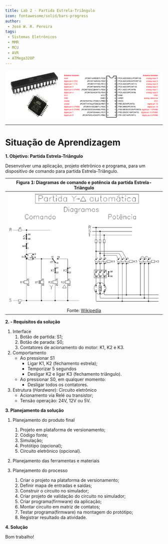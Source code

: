 ```yaml
---
title: Lab 2 - Partida Estrela-Triângulo
icon: fontawesome/solid/bars-progress
author:
 - José W. R. Pereira
tags:
 - Sistemas Eletrônicos
 - MMR
 - MCU
 - AVR
 - ATMega328P
---
```



![atmega328](img/lab0-atmega328p.png)


---

# Situação de Aprendizagem


**1. Objetivo: Partida Estrela-Triângulo**

Desenvolver uma aplicação, projeto eletrônico e programa, para um dispositivo de comando para partida Estrela-Triângulo. 

| Figura 1: Diagramas de comando e potência da partida Estrela-Triângulo          |
|:-------------------------------------------------------------------------------:|
| ![diagrama](img/lab2-partida-estrela-delta-comando-potencia.png)                |
|Fonte: [Wikipedia](https://pt.wikipedia.org/wiki/Partida_estrela-tri%C3%A2ngulo) |



**2. - Requisitos da solução**

1. Interface
      1. Botão de partida: S1;
      2. Botão de parada: S0;
      3. Contatores de acionamento do motor: K1, K2 e K3.
2. Comportamento
    * Ao pressionar S1
	    * Ligar K1, K2 (fechamento estrela);
        * Temporizar 5 segundos
        * Desligar K2 e ligar K3 (fechamento triângulo).
	* Ao pressionar S0, em qualquer momento:
		* Desligar todos os contatores.
3. Estrutura (*Hardware*): Circuito eletrônico
    * Acionamento via Relé ou transistor;
    * Tensão operação: 24V, 12V ou 5V.



**3. Planejamento da solução**

1. Planejamento do produto final
      1. Projeto em plataforma de versionamento;
      2. Código fonte;
      3. Simulação;
      4. Protótipo (opcional);
      5. Circuito eletrônico (opcional).
   
2. Planejamento das ferramentas e materiais

3. Planejamento do processo
    1. Criar o projeto na plataforma de versionamento;
    2. Definir mapa de entradas e saídas;
    3. Construir o circuito no simulador;
    4. Criar projeto de validação do circuito no simulador;
    5. Criar programa(firmware) da aplicação;
    6. Montar circuito em matriz de contatos;
    7. Testar programa(firmware) na montagem do protótipo;
    8. Registrar resultado da atividade.





**4. Solução**


Bom trabalho!
